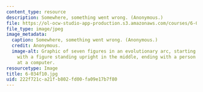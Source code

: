 ```yaml
---
content_type: resource
description: Somewhere, something went wrong. (Anonymous.)
file: https://ol-ocw-studio-app-production.s3.amazonaws.com/courses/6-034-artificial-intelligence-fall-2010/222f721ca21fb802fd00fa09e17b7f80_6-034f10.JPG
file_type: image/jpeg
image_metadata:
  caption: Somewhere, something went wrong. (Anonymous.)
  credit: Anonymous.
  image-alt: Graphic of seven figures in an evolutionary arc, starting with a monkey,
    with a figure standing upright in the middle, ending with a person hunched over
    at a computer.
resourcetype: Image
title: 6-034f10.jpg
uid: 222f721c-a21f-b802-fd00-fa09e17b7f80
---
```

